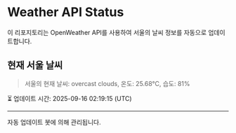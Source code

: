 
# Weather API Status

이 리포지토리는 OpenWeather API를 사용하여 서울의 날씨 정보를 자동으로 업데이트합니다.

## 현재 서울 날씨
> 서울의 현재 날씨: overcast clouds, 온도: 25.68°C, 습도: 81%

⏳ 업데이트 시간: 2025-09-16 02:19:15 (UTC)

---
자동 업데이트 봇에 의해 관리됩니다.
